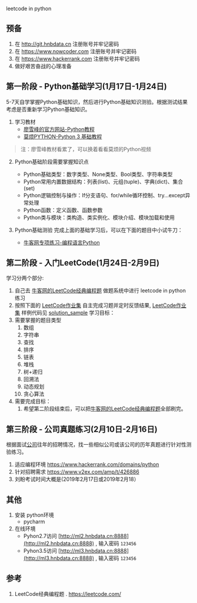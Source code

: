 leetcode in python

## 预备
1. 在 http://git.hnbdata.cn 注册账号并牢记密码
2. 在 https://www.nowcoder.com 注册账号并牢记密码
3. 在 https://www.hackerrank.com 注册账号并牢记密码
4. 做好艰苦奋战的心理准备

## 第一阶段 - Python基础学习(1月17日-1月24日)
5-7天自学掌握Python基础知识，然后进行Python基础知识测验。根据测试结果考虑是否重新学习Python基础知识。

1. 学习教材
    + [廖雪峰的官方网站-Python教程](https://www.liaoxuefeng.com/wiki/0014316089557264a6b348958f449949df42a6d3a2e542c000)
    + [莫烦PYTHON-Python 3 基础教程](https://morvanzhou.github.io/tutorials/python-basic/basic/)

>注：廖雪峰教材看累了，可以换着看看莫烦的Python视频

2. Python基础阶段需要掌握知识点
	+ Python基础类型：数字类型、None类型、Bool类型、字符串类型
	+ Python常用内置数据结构：列表(list)、元组(tuple)、字典(dict)、集合(set)
	+ Python逻辑控制与操作：If分支语句、for/while循环控制、try...except异常处理
	+ Python函数：定义函数、函数参数
	+ Python类与模块：类构造、类实例化、模块介绍、模块加载和使用

3. Python基础测验
完成上面的基础学习后，可以在下面的题目中小试牛刀：
    + [牛客网专项练习-编程语言Python](https://www.nowcoder.com/intelligentTest)

## 第二阶段 - 入门LeetCode(1月24日-2月9日)

学习分两个部分:
1. 自己去 [牛客网的LeetCode经典编程题](https://www.nowcoder.com/ta/leetcode) 做题系统中进行 leetcode in python 练习
2. 按照下面的 [LeetCode作业集](./problems.md) 自主完成习题并定时反馈结果, [LeetCode作业集](./problems.md) 样例代码见 [solution_sample](./solution_sample)
学习目标：
1. 需要掌握的题目类型
	1. 数组
	2. 字符串
	3. 查找
	4. 排序
	5. 链表
	6. 堆栈
	7. 树+递归
	8. 回溯法
	9. 动态规划
	10. 贪心算法
2. 需要完成目标：
	1. 希望第二阶段结束后，可以把[牛客网的LeetCode经典编程题](https://www.nowcoder.com/ta/leetcode)全部刷完。


## 第三阶段 - 公司真题练习(2月10日-2月16日)
根据面试[公司](https://akunacapital.com/careers)往年的招聘情况，找一些相似公司或该公司的历年真题进行针对性测验练习。
1. 适应编程环境 https://www.hackerrank.com/domains/python
2. 针对招聘需求 https://www.v2ex.com/amp/t/426886
3. 刘盼考试时间大概是(2019年2月17日或2019年2月18）



## 其他
1. 安装 python环境
	- pycharm
2. 在线环境	
	- Pyhon2.7访问 [http://ml2.hnbdata.cn:8888](http://ml2.hnbdata.cn:8888) , 输入密码 `123456` 
	- Pyhon3.5访问 [http://ml3.hnbdata.cn:8888](http://ml3.hnbdata.cn:8888) , 输入密码 `123456` 

## 参考
1. LeetCode经典编程题 . https://leetcode.com/